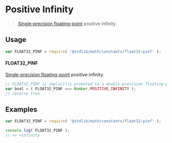 # Positive Infinity

> [Single-precision floating-point][ieee754] positive infinity.

<section class="usage">

## Usage

```javascript
var FLOAT32_PINF = require( '@stdlib/math/constants/float32-pinf' );
```

#### FLOAT32_PINF

[Single-precision floating-point][ieee754] positive infinity.

```javascript
// FLOAT32_PINF is implicitly promoted to a double-precision floating-point number...
var bool = ( FLOAT32_PINF === Number.POSITIVE_INFINITY );
// returns true
```

</section>

<!-- /.usage -->

<section class="examples">

## Examples

```javascript
var FLOAT32_PINF = require( '@stdlib/math/constants/float32-pinf' );

console.log( FLOAT32_PINF );
// => +infinity
```

</section>

<!-- /.examples -->

<section class="links">

[ieee754]: https://en.wikipedia.org/wiki/IEEE_754-1985

</section>

<!-- /.links -->
